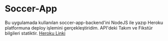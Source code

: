 # Soccer-App
Bu uygulamada kullanılan soccer-app-backend'ini NodeJS ile yazıp Heroku platformuna deploy işlemini gerçekleştiridim. API'deki Takım ve Fikstür bilgileri statiktir.
<a href="http://soccer-app-backend.herokuapp.com/">Heroku Linki</a>
